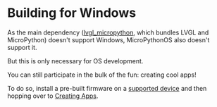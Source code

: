 # Building for Windows

As the main dependency ([lvgl_micropython](https://github.com/lvgl-micropython/lvgl_micropython), which bundles LVGL and MicroPython) doesn't support Windows, MicroPythonOS also doesn't support it.

But this is only necessary for OS development.

You can still participate in the bulk of the fun: creating cool apps!

To do so, install a pre-built firmware on a [supported device](../getting-started/supported-hardware.md) and then hopping over to [Creating Apps](../apps/creating-apps.md).
